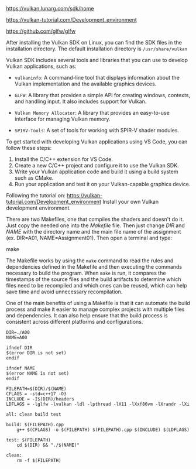 https://vulkan.lunarg.com/sdk/home

https://vulkan-tutorial.com/Development_environment

https://github.com/glfw/glfw

After installing the Vulkan SDK on Linux, you can find the SDK files in the installation directory. The default installation directory is `/usr/share/vulkan`

Vulkan SDK includes several tools and libraries that you can use to develop Vulkan applications, such as:

-   `vulkaninfo`: A command-line tool that displays information about the Vulkan implementation and the available graphics devices.
    
-   `GLFW`: A library that provides a simple API for creating windows, contexts, and handling input. It also includes support for Vulkan.
    
-   `Vulkan Memory Allocator`: A library that provides an easy-to-use interface for managing Vulkan memory.
    
-   `SPIRV-Tools`: A set of tools for working with SPIR-V shader modules.

To get started with developing Vulkan applications using VS Code, you can follow these steps:
	
1.  Install the C/C++ extension for VS Code.
2.  Create a new C/C++ project and configure it to use the Vulkan SDK.
3.  Write your Vulkan application code and build it using a build system such as CMake.
4.  Run your application and test it on your Vulkan-capable graphics device.



Following the tutorial on:
https://vulkan-tutorial.com/Development_environment
Install your own Vulkan development environment.



There are two Makefiles, one that compiles the shaders and doesn't do it. Just copy the needed one into the _Makefile_ file. Then just change _DIR_ and _NAME_ with the directory name and the main file name of the assignment (ex. DIR=A01, NAME=Assignment01). Then open a terminal and type:

make

The Makefile works by using the `make` command to read the rules and dependencies defined in the Makefile and then executing the commands necessary to build the program. When `make` is run, it compares the timestamps of the source files and the build artifacts to determine which files need to be recompiled and which ones can be reused, which can help save time and avoid unnecessary recompilation.

One of the main benefits of using a Makefile is that it can automate the build process and make it easier to manage complex projects with multiple files and dependencies. It can also help ensure that the build process is consistent across different platforms and configurations.


```shell
DIR=./A00
NAME=A00

ifndef DIR
$(error DIR is not set)
endif

ifndef NAME
$(error NAME is not set)
endif

FILEPATH=$(DIR)/$(NAME)
CFLAGS = -std=c++17 -O3
INCLUDE = -I$(DIR)/headers
LDFLAGS = -lglfw -lvulkan -ldl -lpthread -lX11 -lXxf86vm -lXrandr -lXi

all: clean build test  

build: $(FILEPATH).cpp
	g++ $(CFLAGS) -o $(FILEPATH) $(FILEPATH).cpp $(INCLUDE) $(LDFLAGS)

test: $(FILEPATH)
	cd $(DIR) && "./$(NAME)"

clean:
	rm -f $(FILEPATH)
```



